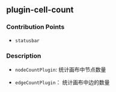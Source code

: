 ## plugin-cell-count

### Contribution Points

- `statusbar`

### Description

- `nodeCountPlugin`: 统计画布中节点数量

- `edgeCountPlugin`： 统计画布中边的数量
